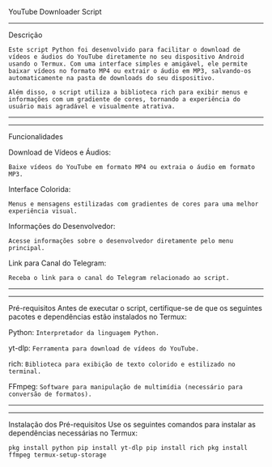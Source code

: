 YouTube Downloader Script
***

Descrição

`Este script Python foi desenvolvido para facilitar o download de vídeos e áudios do YouTube diretamente no seu dispositivo Android usando o Termux. Com uma interface simples e amigável, ele permite baixar vídeos no formato MP4 ou extrair o áudio em MP3, salvando-os automaticamente na pasta de downloads do seu dispositivo.`

`Além disso, o script utiliza a biblioteca rich para exibir menus e informações com um gradiente de cores, tornando a experiência do usuário mais agradável e visualmente atrativa.`
***

***


Funcionalidades

Download de Vídeos e Áudios:

`Baixe vídeos do YouTube em formato MP4 ou extraia o áudio em formato MP3.`

Interface Colorida:

`Menus e mensagens estilizadas com gradientes de cores para uma melhor experiência visual.`

Informações do Desenvolvedor:

`Acesse informações sobre o desenvolvedor diretamente pelo menu principal.`


Link para Canal do Telegram:

`Receba o link para o canal do Telegram relacionado ao script.`
***

***

Pré-requisitos
Antes de executar o script, certifique-se de que os seguintes pacotes e dependências estão instalados no Termux:

Python: `Interpretador da linguagem Python.`

yt-dlp: `Ferramenta para download de vídeos do YouTube.`

rich: `Biblioteca para exibição de texto colorido e estilizado no terminal.`

FFmpeg: `Software para manipulação de multimídia (necessário para conversão de formatos).`
***
***

Instalação dos Pré-requisitos
Use os seguintes comandos para instalar as dependências necessárias no Termux:

`pkg install python
pip install yt-dlp
pip install rich
pkg install ffmpeg
termux-setup-storage`
